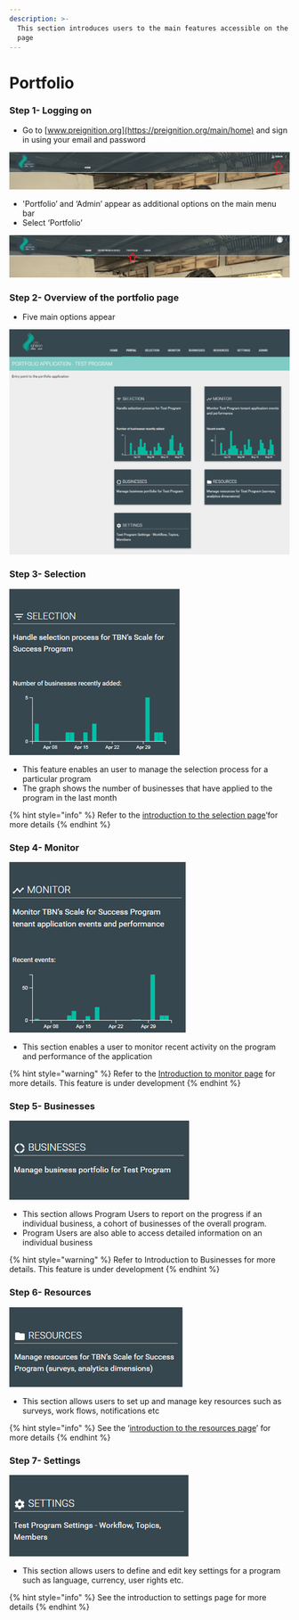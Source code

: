 ```yaml
---
description: >-
  This section introduces users to the main features accessible on the portfolio
  page
---
```


# Portfolio

### Step 1- Logging on

* Go to [www.preignition.org](https://preignition.org/main/home) and sign in using your email and password

![Arrow shows where to sign in](../../.gitbook/assets/image%20%288%29.png)

* 'Portfolio’ and ‘Admin’ appear as additional options on the main menu bar
* Select ‘Portfolio’

![](../../.gitbook/assets/image.png)

### Step 2- Overview of the portfolio page

* Five main options appear 

![Showing the portfolio page for a &apos;Test Program&apos;](../../.gitbook/assets/image%20%2811%29.png)

### Step 3- Selection

![Entry point for managing the selection process](../../.gitbook/assets/image%20%2830%29.png)

* This feature enables an user to manage the selection process for a particular program
* The graph shows the number of businesses that have applied to the program in the last month

{% hint style="info" %}
Refer to the [introduction to the selection page](https://docs.preignition.org/~/edit/primary/program-users/introduction-to-the-selection-page)’for more details
{% endhint %}

### Step 4- Monitor

![Entry point for monitoring activity on the program](../../.gitbook/assets/image%20%2841%29.png)

* This section enables a user to monitor recent activity on the program and performance of the application

{% hint style="warning" %}
Refer to the [Introduction to monitor page](https://docs.preignition.org/~/edit/primary/program-users/introduction-to-monitor-page) for more details.  This feature is under development
{% endhint %}

### Step 5- Businesses

![Entry point for reporting](../../.gitbook/assets/image%20%2820%29.png)

* This section allows Program Users to report on the progress if an individual business, a cohort of businesses of the overall program.
* Program Users are also able to access detailed information on an individual business

{% hint style="warning" %}
Refer to Introduction to Businesses for more details.  This feature is under development
{% endhint %}

### Step 6- Resources

![Entry point for managing program resources](../../.gitbook/assets/image%20%2827%29.png)

* This section allows users to set up and manage key resources such as surveys, work flows, notifications etc

{% hint style="info" %}
See the ‘[introduction to the resources page](https://docs.preignition.org/~/edit/primary/program-users/introduction-to-resources-page)’ for more details
{% endhint %}

### Step 7- Settings

![Entry point for managing a programs settings](../../.gitbook/assets/image%20%2838%29.png)

* This section allows users to define and edit key settings for a program such as language, currency, user rights etc.

{% hint style="info" %}
See the introduction to settings page for more details 
{% endhint %}

